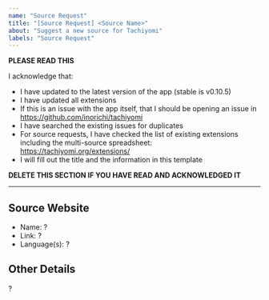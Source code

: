 ```yaml
---
name: "Source Request"
title: "[Source Request] <Source Name>"
about: "Suggest a new source for Tachiyomi"
labels: "Source Request"
---
```


**PLEASE READ THIS**

I acknowledge that:

- I have updated to the latest version of the app (stable is v0.10.5)
- I have updated all extensions
- If this is an issue with the app itself, that I should be opening an issue in https://github.com/inorichi/tachiyomi
- I have searched the existing issues for duplicates
- For source requests, I have checked the list of existing extensions including the multi-source spreadsheet: https://tachiyomi.org/extensions/
- I will fill out the title and the information in this template

**DELETE THIS SECTION IF YOU HAVE READ AND ACKNOWLEDGED IT**

---

## Source Website
- Name: ?
- Link: ?
- Language(s): ?

## Other Details
?